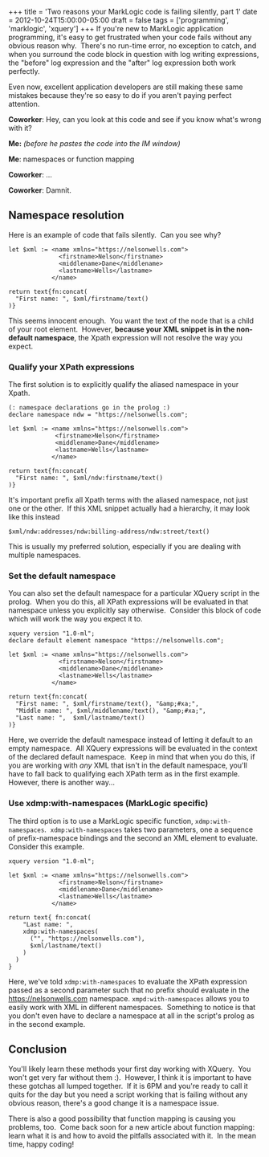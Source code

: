 +++
title = 'Two reasons your MarkLogic code is failing silently, part 1'
date = 2012-10-24T15:00:00-05:00
draft = false
tags = ['programming', 'marklogic', 'xquery']
+++
If you're new to MarkLogic application programming, it's easy to get frustrated when your code fails without any obvious reason why.  There's no run-time error, no exception to catch, and when you surround the code block in question with log writing expressions, the "before" log expression and the "after" log expression both work perfectly.

Even now, excellent application developers are still making these same mistakes because they're so easy to do if you aren't paying perfect attention.

**Coworker**: Hey, can you look at this code and see if you know what's wrong with it?

**Me:** _(before he pastes the code into the IM window)_

**Me**: namespaces or function mapping

**Coworker**: ...

**Coworker**: Damnit.

<!--more-->

## Namespace resolution

Here is an example of code that fails silently.  Can you see why?

    let $xml := <name xmlns="https://nelsonwells.com">
                  <firstname>Nelson</firstname>
                  <middlename>Dane</middlename>
                  <lastname>Wells</lastname>
                </name>

    return text{fn:concat(
      "First name: ", $xml/firstname/text()
    )}

This seems innocent enough.  You want the text of the <firstname> node that is a child of your root element.  However, **because your XML snippet is in the non-default namespace**, the Xpath expression will not resolve the way you expect.

### Qualify your XPath expressions

The first solution is to explicitly qualify the aliased namespace in your Xpath.

    (: namespace declarations go in the prolog :)
    declare namespace ndw = "https://nelsonwells.com";

    let $xml := <name xmlns="https://nelsonwells.com">
                 <firstname>Nelson</firstname>
                 <middlename>Dane</middlename>
                 <lastname>Wells</lastname>
                </name>

    return text{fn:concat(
      "First name: ", $xml/ndw:firstname/text()
    )}

It's important prefix all Xpath terms with the aliased namespace, not just one or the other.  If this XML snippet actually had a hierarchy, it may look like this instead

    $xml/ndw:addresses/ndw:billing-address/ndw:street/text()

This is usually my preferred solution, especially if you are dealing with multiple namespaces.

### Set the default namespace

You can also set the default namespace for a particular XQuery script in the prolog.  When you do this, all XPath expressions will be evaluated in that namespace unless you explicitly say otherwise.  Consider this block of code which will work the way you expect it to.

    xquery version "1.0-ml";
    declare default element namespace "https://nelsonwells.com";

    let $xml := <name xmlns="https://nelsonwells.com">
                  <firstname>Nelson</firstname>
                  <middlename>Dane</middlename>
                  <lastname>Wells</lastname>
                </name>

    return text{fn:concat(
      "First name: ", $xml/firstname/text(), "&amp;#xa;",
      "Middle name: ", $xml/middlename/text(), "&amp;#xa;", 
      "Last name: ",  $xml/lastname/text()
    )}

Here, we override the default namespace instead of letting it default to an empty namespace.  All XQuery expressions will be evaluated in the context of the declared default namespace.  Keep in mind that when you do this, if you are working with _any_ XML that isn't in the default namespace, you'll have to fall back to qualifying each XPath term as in the first example.  However, there is another way...

### Use xdmp:with-namespaces (MarkLogic specific)
The third option is to use a MarkLogic specific function, `xdmp:with-namespaces`.  `xdmp:with-namespaces` takes two parameters, one a sequence of prefix-namespace bindings and the second an XML element to evaluate.  Consider this example.

    xquery version "1.0-ml";

    let $xml := <name xmlns="https://nelsonwells.com">
                  <firstname>Nelson</firstname>
                  <middlename>Dane</middlename>
                  <lastname>Wells</lastname>
                </name>

    return text{ fn:concat(
        "Last name: ", 
        xdmp:with-namespaces( 
          ("", "https://nelsonwells.com"),
          $xml/lastname/text()
        )
      )
    }

Here, we've told `xdmp:with-namespaces` to evaluate the XPath expression passed as a second parameter such that no prefix should evaluate in the https://nelsonwells.com namespace. `xmpd:with-namespaces` allows you to easily work with XML in different namespaces.  Something to notice is that you don't even have to declare a namespace at all in the script's prolog as in the second example.

## Conclusion

You'll likely learn these methods your first day working with XQuery.  You won't get very far without them :).  However, I think it is important to have these gotchas all lumped together.  If it is 6PM and you're ready to call it quits for the day but you need a script working that is failing without any obvious reason, there's a good change it is a namespace issue.

There is also a good possibility that function mapping is causing you problems, too.  Come back soon for a new article about function mapping: learn what it is and how to avoid the pitfalls associated with it.  In the mean time, happy coding!
